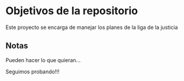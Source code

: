# Objetivos de la repositorio

Este proyecto se encarga de manejar los planes de la liga de la justicia


## Notas
Pueden hacer lo que quieran...

Seguimos probando!!!
